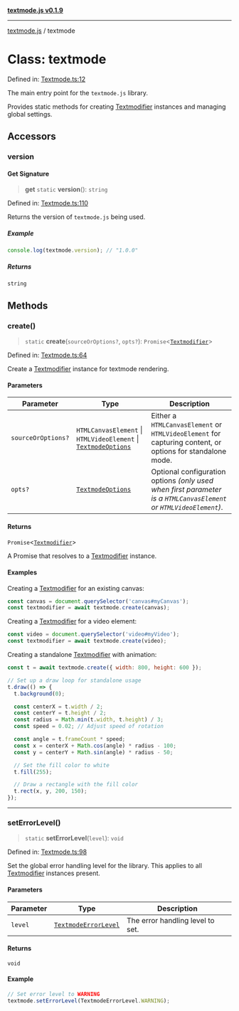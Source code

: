 [**textmode.js v0.1.9**](../README.md)

***

[textmode.js](../README.md) / textmode

# Class: textmode

Defined in: [Textmode.ts:12](https://github.com/humanbydefinition/textmode.js-dev/blob/02f2317592c96b7b0129f0da9a382c12c28ad890/src/Textmode.ts#L12)

The main entry point for the `textmode.js` library.

Provides static methods for creating [Textmodifier](Textmodifier.md) instances and managing global settings.

## Accessors

### version

#### Get Signature

> **get** `static` **version**(): `string`

Defined in: [Textmode.ts:110](https://github.com/humanbydefinition/textmode.js-dev/blob/02f2317592c96b7b0129f0da9a382c12c28ad890/src/Textmode.ts#L110)

Returns the version of `textmode.js` being used.

##### Example

```javascript
console.log(textmode.version); // "1.0.0"
```

##### Returns

`string`

## Methods

### create()

> `static` **create**(`sourceOrOptions?`, `opts?`): `Promise`\<[`Textmodifier`](Textmodifier.md)\>

Defined in: [Textmode.ts:64](https://github.com/humanbydefinition/textmode.js-dev/blob/02f2317592c96b7b0129f0da9a382c12c28ad890/src/Textmode.ts#L64)

Create a [Textmodifier](Textmodifier.md) instance for textmode rendering.

#### Parameters

| Parameter | Type | Description |
| ------ | ------ | ------ |
| `sourceOrOptions?` | `HTMLCanvasElement` \| `HTMLVideoElement` \| [`TextmodeOptions`](../type-aliases/TextmodeOptions.md) | Either a `HTMLCanvasElement` or `HTMLVideoElement` for capturing content, or options for standalone mode. |
| `opts?` | [`TextmodeOptions`](../type-aliases/TextmodeOptions.md) | Optional configuration options *(only used when first parameter is a `HTMLCanvasElement` or `HTMLVideoElement`)*. |

#### Returns

`Promise`\<[`Textmodifier`](Textmodifier.md)\>

A Promise that resolves to a [Textmodifier](Textmodifier.md) instance.

#### Examples

Creating a [Textmodifier](Textmodifier.md) for an existing canvas:
```javascript
const canvas = document.querySelector('canvas#myCanvas');
const textmodifier = await textmode.create(canvas);
```

Creating a [Textmodifier](Textmodifier.md) for a video element:
```javascript
const video = document.querySelector('video#myVideo');
const textmodifier = await textmode.create(video);
```

Creating a standalone [Textmodifier](Textmodifier.md) with animation:
```javascript
const t = await textmode.create({ width: 800, height: 600 });

// Set up a draw loop for standalone usage
t.draw(() => {
  t.background(0);

  const centerX = t.width / 2;
  const centerY = t.height / 2;
  const radius = Math.min(t.width, t.height) / 3;
  const speed = 0.02; // Adjust speed of rotation

  const angle = t.frameCount * speed;
  const x = centerX + Math.cos(angle) * radius - 100;
  const y = centerY + Math.sin(angle) * radius - 50;

  // Set the fill color to white
  t.fill(255);

  // Draw a rectangle with the fill color
  t.rect(x, y, 200, 150);
});
```

***

### setErrorLevel()

> `static` **setErrorLevel**(`level`): `void`

Defined in: [Textmode.ts:98](https://github.com/humanbydefinition/textmode.js-dev/blob/02f2317592c96b7b0129f0da9a382c12c28ad890/src/Textmode.ts#L98)

Set the global error handling level for the library. This applies to all [Textmodifier](Textmodifier.md) instances present.

#### Parameters

| Parameter | Type | Description |
| ------ | ------ | ------ |
| `level` | [`TextmodeErrorLevel`](../enumerations/TextmodeErrorLevel.md) | The error handling level to set. |

#### Returns

`void`

#### Example

```javascript
// Set error level to WARNING
textmode.setErrorLevel(TextmodeErrorLevel.WARNING);
```
